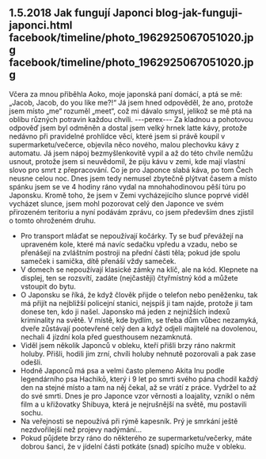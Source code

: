 1.5.2018
Jak fungují Japonci
blog-jak-funguji-japonci.html
facebook/timeline/photo_1962925067051020.jpg
facebook/timeline/photo_1962925067051020.jpg
--------------

Včera za mnou přiběhla Aoko, moje japonská paní domácí, a ptá se mě: „Jacob, Jacob, do you like me?!“ Já jsem hned odpověděl, že ano, protože jsem místo „me“ rozuměl „meet“, což mi dávalo smysl, jelikož se mě ptá na oblibu různých potravin každou chvíli.
---perex---
Za kladnou a pohotovou odpověď jsem byl odměněn a dostal jsem velký hrnek latte kávy, protože nedávno při pravidelné prohlídce věcí, které jsem si právě koupil v supermarketu/večerce, objevila něco nového, malou plechovku kávy z automatu. Já jsem nápoj bezmyšlenkovitě vypil a až do této chvíle nemůžu usnout, protože jsem si neuvědomil, že piju kávu v zemi, kde mají vlastní slovo pro smrt z přepracování. Co je pro Japonce slabá káva, po tom Čech neusne celou noc. Dnes jsem tedy nemusel zbytečně plýtvat časem a místo spánku jsem se ve 4 hodiny ráno vydal na mnohahodinovou pěší túru po Japonsku. Kromě toho, že jsem v Zemi vycházejícího slunce poprvé viděl vycházet slunce, jsem mohl pozorovat celý den Japonce ve svém přirozeném teritoriu a nyní podávám zprávu, co jsem především dnes zjistil o tomto ohroženém druhu.

- Pro transport mláďat se nepoužívají kočárky. Ty se buď převážejí na upraveném kole, které má navíc sedačku vpředu a vzadu, nebo se přenášejí na zvláštním postroji na přední části těla; pokud jde spolu sameček i samička, dítě přenáší vždy sameček.
- V domech se nepoužívají klasické zámky na klíč, ale na kód. Klepnete na displej, ten se rozsvítí, zadáte (nejčastěji) čtyřmístný kód a můžete vstoupit do bytu.
- O Japonsku se říká, že když člověk přijde o telefon nebo peněženku, tak má přijít na nejbližší policejní stanici, nejspíš ji tam najde, protože ji tam donese ten, kdo ji našel. Japonsko má jeden z nejnižších indexů kriminality na světě. V místě, kde bydlím, se třeba dům vůbec nezamyká, dveře zůstávají pootevřené celý den a když odjeli majitelé na dovolenou, nechali 4 jízdní kola před guesthousem nezamknutá.
- Viděl jsem několik Japonců v obleku, kteří přišli brzy ráno nakrmit holuby. Přišli, hodili jim zrní, chvíli holuby nehnutě pozorovali a pak zase odešli.
- Hodně Japonců má psa a velmi často plemeno Akita Inu podle legendárního psa Hachikō, který i 9 let po smrti svého pána chodil každý den na stejné místo a tam na něj čekal, až se vrátí z práce. Vydržel to až do své smrti. Dnes je pro Japonce vzor věrnosti a loajality, vznikl o něm film a u křižovatky Shibuya, která je nejrušnější na světě, mu postavili sochu.
- Na veřejnosti se nepoužívá při rýmě kapesník. Prý je smrkání ještě nezdvořilejší než projevy nadýmání...
- Pokud půjdete brzy ráno do některého ze supermarketu/večerky, máte dobrou šanci, že v jídelní části potkáte (snad) spícího muže v obleku.

